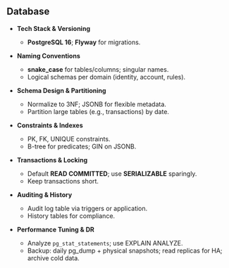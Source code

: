 ## Database

* **Tech Stack & Versioning**

  * **PostgreSQL 16**; **Flyway** for migrations.

* **Naming Conventions**

  * **snake\_case** for tables/columns; singular names.
  * Logical schemas per domain (identity, account, rules).

* **Schema Design & Partitioning**

  * Normalize to 3NF; JSONB for flexible metadata.
  * Partition large tables (e.g., transactions) by date.

* **Constraints & Indexes**

  * PK, FK, UNIQUE constraints.
  * B-tree for predicates; GIN on JSONB.

* **Transactions & Locking**

  * Default **READ COMMITTED**; use **SERIALIZABLE** sparingly.
  * Keep transactions short.

* **Auditing & History**

  * Audit log table via triggers or application.
  * History tables for compliance.

* **Performance Tuning & DR**

  * Analyze `pg_stat_statements`; use EXPLAIN ANALYZE.
  * Backup: daily pg\_dump + physical snapshots; read replicas for HA; archive cold data.
